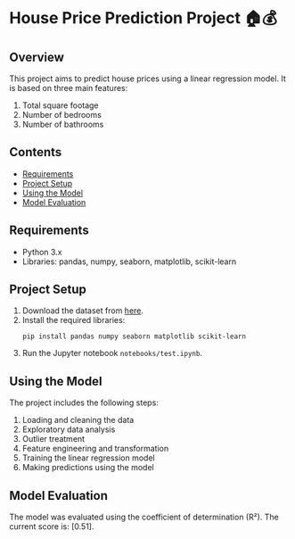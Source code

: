 # House Price Prediction Project 🏠💰

## Overview

This project aims to predict house prices using a linear regression model. It is based on three main features:

1. Total square footage
2. Number of bedrooms
3. Number of bathrooms

## Contents

- [Requirements](#requirements)
- [Project Setup](#project-setup)
- [Using the Model](#using-the-model)
- [Model Evaluation](#model-evaluation)

## Requirements

- Python 3.x
- Libraries: pandas, numpy, seaborn, matplotlib, scikit-learn

## Project Setup

1. Download the dataset from [here](link_to_dataset).
2. Install the required libraries:
   ```
   pip install pandas numpy seaborn matplotlib scikit-learn
   ```
3. Run the Jupyter notebook `notebooks/test.ipynb`.

## Using the Model

The project includes the following steps:

1. Loading and cleaning the data
2. Exploratory data analysis
3. Outlier treatment
4. Feature engineering and transformation
5. Training the linear regression model
6. Making predictions using the model

## Model Evaluation

The model was evaluated using the coefficient of determination (R²). The current score is: [0.51].

